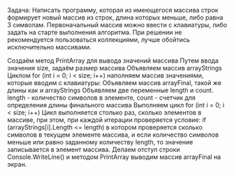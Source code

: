 Задача: Написать программу, которая из имеющегося массива строк формирует новый массив из строк, длина которых меньше, либо равна 3 символам. 
Первоначальный массив можно ввести с клавиатуры, либо задать на старте выполнения алгоритма. При решении не рекомендуется пользоваться коллекциями, 
лучше обойтись исключительно массивами.

Создаём метод PrintArray для вывода значений массива Путем ввода значения size, задаём размер массива Объявляем массив arrayStrings Циклом for 
(int i = 0; i < size; i++) наполняем массив значениями, которые вводим с клавиатуры: Объявляем массив arrayFinal, такой же длины как и arrayStrings 
Объявляем две переменные length и count. length - количество символов в элементе, count - счетчик для определения длины финального массива Выполняем 
цикл for (int i = 0; i < size; i++) Цикл выполняется столько раз, сколько элементов в массиве, при этом, при каждой итерации проверяется условие: if 
(arrayStrings[i].Length <= length) в котором проверяется сколько символов в текущем элементе массива, и если количество символов меньше или равно заданному 
количеству length, то значение записывается в элемент массива. Делаем отступ строки Console.WriteLine() и методом PrintArray выводим массив arrayFinal на экран.
